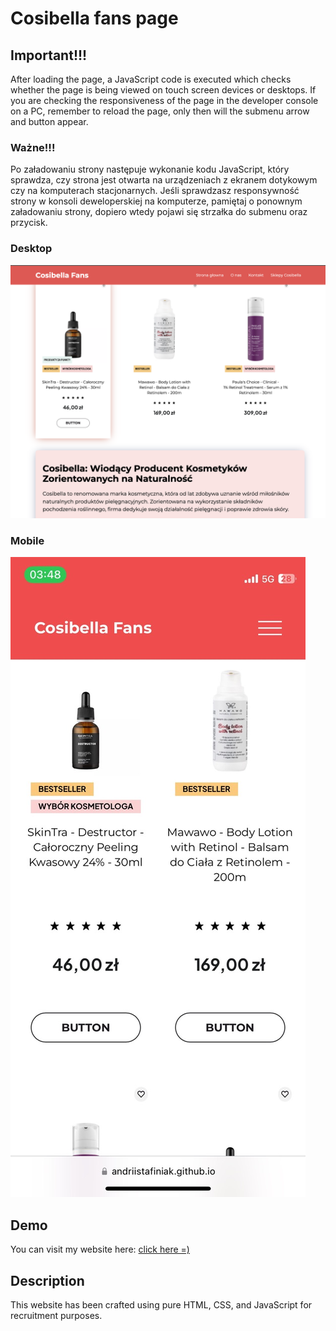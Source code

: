 # Cosibella fans page

## Important!!!

After loading the page, a JavaScript code is executed which checks whether the page is being viewed on touch screen devices or desktops. If you are checking the responsiveness of the page in the developer console on a PC, remember to reload the page, only then will the submenu arrow and button appear.

### Ważne!!!

Po załadowaniu strony następuje wykonanie kodu JavaScript, który sprawdza, czy strona jest otwarta na urządzeniach z ekranem dotykowym czy na komputerach stacjonarnych. Jeśli sprawdzasz responsywność strony w konsoli deweloperskiej na komputerze, pamiętaj o ponownym załadowaniu strony, dopiero wtedy pojawi się strzałka do submenu oraz przycisk.

### Desktop

![Project Screenshot](/readme/readme.png)

### Mobile

![Project Screenshot](/readme/readmeMobile.jpeg)

## Demo

You can visit my website here: [click here =)](https://andriistafiniak.github.io/fans-page/)

## Description

This website has been crafted using pure HTML, CSS, and JavaScript for recruitment purposes.
